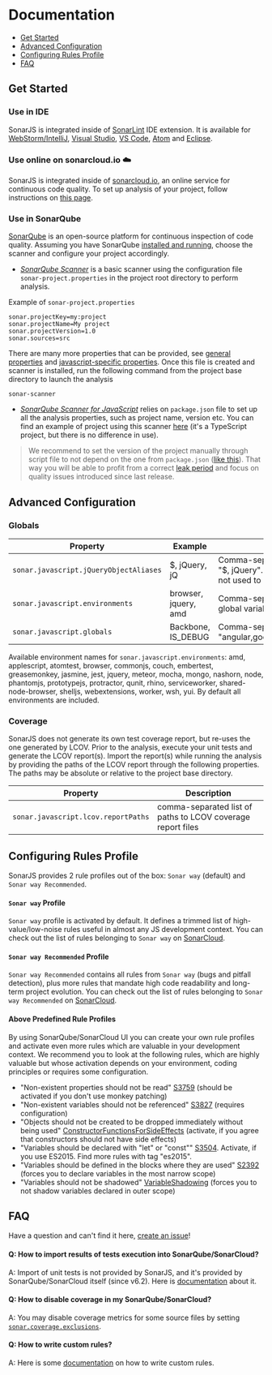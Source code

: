 # Documentation

* [Get Started](#get-started)
* [Advanced Configuration](#advanced-configuration)
* [Configuring Rules Profile](#rule-profile)
* [FAQ](#faq)


## <a name="get-started"></a>Get Started

### Use in IDE

SonarJS is integrated inside of [SonarLint](https://www.sonarlint.org/) IDE extension. It is available for [WebStorm/IntelliJ](https://www.sonarlint.org/intellij/index.html), [Visual Studio](https://www.sonarlint.org/visualstudio/index.html), [VS Code](https://www.sonarlint.org/vscode/index.html), [Atom](https://www.sonarlint.org/atom/index.html) and [Eclipse](https://www.sonarlint.org/eclipse/index.html).

### Use online on sonarcloud.io :cloud:
SonarJS is integrated inside of [sonarcloud.io](https://about.sonarcloud.io/), an online service for continuous code quality. To set up analysis of your project, follow instructions on [this page](https://about.sonarcloud.io/get-started/). 

### Use in SonarQube

[SonarQube](https://www.sonarqube.org/) is an open-source platform for continuous inspection of code quality. 
Assuming you have SonarQube [installed and running](https://docs.sonarqube.org/display/SONAR/Setup+and+Upgrade), choose the scanner and configure your project accordingly.

* [*SonarQube Scanner*](https://docs.sonarqube.org/display/SCAN/Analyzing+with+SonarQube+Scanner) is a basic scanner using the configuration file `sonar-project.properties` in the project root directory to perform analysis.

Example of `sonar-project.properties`
```properties
sonar.projectKey=my:project
sonar.projectName=My project
sonar.projectVersion=1.0
sonar.sources=src
```
There are many more properties that can be provided, see [general properties](https://docs.sonarqube.org/display/SONAR/Analysis+Parameters) and [javascript-specific properties](#advanced-configuration). Once this file is created and scanner is installed, run the following command from the project base directory to launch the analysis
```
sonar-scanner
```

* [*SonarQube Scanner for JavaScript*](https://github.com/bellingard/sonar-scanner-npm) relies on `package.json` file to set up all the analysis properties, such as project name, version etc. You can find an example of project using this scanner [here](https://github.com/SonarSource/SonarTS-example/tree/master/example1) (it's a TypeScript project, but there is no difference in use).

>We recommend to set the version of the project manually through script file to not depend on the one from `package.json` ([like this](https://github.com/SonarSource/SonarTS-example/blob/master/example1/analyse.js#L8)). That way you will be able to profit from a correct [leak period](https://docs.sonarqube.org/display/SONAR/Fixing+the+Water+Leak) and focus on quality issues introduced since last release.

## <a name="advanced-configuration"></a>Advanced Configuration

### Globals
Property | Example | Description
---------|---------|------------
`sonar.javascript.jQueryObjectAliases` |	$, jQuery, jQ	| Comma-separated list of names used to address jQuery object. Default value is "$, jQuery". NOTE These names are used only to detect jQuery usages, they are not used to build the list of globals.
`sonar.javascript.environments` | browser, jquery, amd | Comma-separated list of environments names. The analyzer automatically adds global variables based on that list. 
`sonar.javascript.globals` | Backbone, IS_DEBUG	| Comma-separated list of global variables. Default value is "angular,goog,google,OpenLayers,d3,dojo,dojox,dijit,Backbone,moment,casper".

Available environment names for `sonar.javascript.environments`: amd, applescript, atomtest, browser, commonjs, couch, embertest, greasemonkey, jasmine, jest, jquery, meteor, mocha, mongo, nashorn, node, phantomjs, prototypejs, protractor, qunit, rhino, serviceworker, shared-node-browser, shelljs, webextensions, worker, wsh, yui. By default all environments are included.
### <a name="coverage"></a>Coverage
SonarJS does not generate its own test coverage report, but re-uses the one generated by LCOV. 
Prior to the analysis, execute your unit tests and generate the LCOV report(s).
Import the report(s) while running the analysis by providing the paths of the LCOV report through the following properties. The paths may be absolute or relative to the project base directory.

Property | Description
---------|------------
`sonar.javascript.lcov.reportPaths` | comma-separated list of paths to LCOV coverage report files



## <a name="rule-profile"></a>Configuring Rules Profile

SonarJS provides 2 rule profiles out of the box: `Sonar way` (default) and `Sonar way Recommended`.

#### `Sonar way` Profile
`Sonar way` profile is activated by default. It defines a trimmed list of high-value/low-noise rules useful in almost any JS development context. You can check out the list of rules belonging to `Sonar way` on [SonarCloud](https://sonarcloud.io/organizations/default/rules#qprofile=js-sonar-way-56838|activation=true).

#### `Sonar way Recommended` Profile
`Sonar way Recommended` contains all rules from `Sonar way` (bugs and pitfall detection), plus more rules that mandate high code readability and long-term project evolution. You can check out the list of rules belonging to `Sonar way Recommended` on [SonarCloud](https://sonarcloud.io/organizations/default/rules#qprofile=js-sonar-way-recommended-64843|activation=true).

#### Above Predefined Rule Profiles
By using SonarQube/SonarCloud UI you can create your own rule profiles and activate even more rules which are valuable in your development context. We recommend you to look at the following rules, which are highly valuable but whose activation depends on your environment, coding principles or requires some configuration.
* "Non-existent properties should not be read" [S3759](https://sonarcloud.io/organizations/default/rules#rule_key=javascript%3AS3759) (should be activated if you don't use monkey patching)
* "Non-existent variables should not be referenced" [S3827](https://sonarcloud.io/organizations/default/rules#rule_key=javascript%3AS3827) (requires configuration)
* "Objects should not be created to be dropped immediately without being used" [ConstructorFunctionsForSideEffects](https://sonarcloud.io/organizations/default/rules#rule_key=javascript%3AConstructorFunctionsForSideEffects) (activate, if you agree that constructors should not have side effects)
* "Variables should be declared with "let" or "const"" [S3504](https://sonarcloud.io/organizations/default/rules#rule_key=javascript%3AS3504). Activate, if you use ES2015. Find more rules with tag "es2015".
* "Variables should be defined in the blocks where they are used" [S2392](https://sonarcloud.io/organizations/default/rules#rule_key=javascript%3AS2392) (forces you to declare variables in the most narrow scope)
* "Variables should not be shadowed" [VariableShadowing](https://sonarcloud.io/organizations/default/rules#rule_key=javascript%3AVariableShadowing) (forces you to not shadow variables declared in outer scope)

## <a name="faq"></a>FAQ

Have a question and can't find it here, [create an issue](https://github.com/SonarSource/SonarJS/issues/new)!

#### Q: How to import results of tests execution into SonarQube/SonarCloud?
A: Import of unit tests is not provided by SonarJS, and it's provided by SonarQube/SonarCloud itself (since v6.2). Here is [documentation](https://docs.sonarqube.org/display/SONAR/Generic+Test+Data) about it.

#### Q: How to disable coverage in my SonarQube/SonarCloud?
A: You may disable coverage metrics for some source files by setting [`sonar.coverage.exclusions`](https://docs.sonarqube.org/display/SONAR/Narrowing+the+Focus#NarrowingtheFocus-IgnoreCodeCoverage).

#### Q: How to write custom rules?
A: Here is some [documentation](/docs/CUSTOM_RULES.md) on how to write custom rules.
